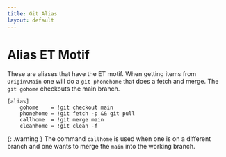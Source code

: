 ```yaml
---
title: Git Alias
layout: default
---
```


# Alias ET Motif
These are aliases that have the ET motif. When getting items from `Origin\Main` one will do a `git phonehome` that does a fetch and merge. 
The `git gohome` checkouts the main branch.


```
[alias]
    gohome    = !git checkout main
    phonehome = !git fetch -p && git pull
    callhome  = !git merge main
    cleanhome = !git clean -f
```

{: .warning }
The command `callhome` is used when one is on a different branch and one wants to merge the `main` into the working branch.